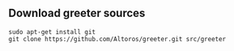## Download greeter sources

```
sudo apt-get install git
git clone https://github.com/Altoros/greeter.git src/greeter
```

